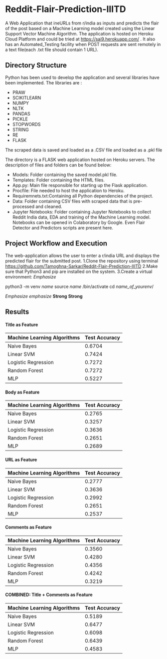 # Reddit-Flair-Prediction-IIITD
A Web Application that ineURLs from r/india as inputs and predicts the flair of the post based on a Machine Learning model created using the Linear Support Vector Machine Algorithm. The application is hosted on Heroku Cloud Platform and could be tried at https://sai9.herokuapp.com/ . It also has an Automated_Testing facility when POST requests are sent remotely in a text file(each .txt file should contain 1 URL).
## Directory Structure
Python has been used to develop the application and several libraries have been implemented. The libraries are :
* PRAW
* SCIKITLEARN
* NUMPY
* NLTK
* PANDAS
* PICKLE
* STOPWORDS
* STRING
* RE
* FLASK

The scraped data is saved and loaded as a .CSV file and loaded as a .pkl file

The directory is a FLASK web application hosted on Heroku servers. The description of  files and folders can be found below:
* Models: Folder containing the saved model.pkl file.
* Templates: Folder containing the HTML files.
* App.py: Main file responsible for starting up the Flask application.
* Procfile: File needed to host the application to Heroku.
* Requiremnets.txt:Containing all Python dependencies of the project.
* Data: Folder containing CSV files with scraped data that is pre-processed and cleaned.
* Jupyter Notebooks: Folder containing Jupyter Notebooks to collect Reddit India data, EDA and training of the Machine Learning model. Notebooks can be opened in Colaboratory by Google. Even Flair Detector and Predictors scripts are present here.

## Project Workflow and Execution
The web-application allows the user to enter a r/india URL and displays the predicted flair for the submitted post.
1.Clone the repository using terminal 
https://github.com/Tamoghna-Sarkar/Reddit-Flair-Prediction-IIITD 
2.Make sure that Python3 and pip are installed on the system.
3.Create a virtual environment:
*Emphasize*

python3 -m venv *name*
source *name* /bin/activate
cd *name_of_yourenv*/

*Emphasize* _emphasize_
**Strong** __Strong__


 


## Results
#### Title as Feature
| Machine Learning Algorithms  | Test Accuracy |
| --------  | -------- |
| Naive Bayes <br />       | 0.6704 |
| Linear SVM <br />       | 0.7424 |
| Logistic Regression <br />       | 0.7272 |
| Random Forest <br />       | 0.7272 |
| MLP <br />       | 0.5227 |

#### Body as Feature
| Machine Learning Algorithms  | Test Accuracy |
| --------  | -------- |
| Naive Bayes <br />       | 0.2765 |
| Linear SVM <br />       | 0.3257 |
| Logistic Regression <br />       | 0.3636 |
| Random Forest <br />       | 0.2651 |
| MLP <br />       | 0.2689 |

#### URL as Feature
| Machine Learning Algorithms  | Test Accuracy |
| --------  | -------- |
| Naive Bayes <br />       | 0.2777 |
| Linear SVM <br />       | 0.3636 |
| Logistic Regression <br />       | 0.2992 |
| Random Forest <br />       | 0.2651 |
| MLP <br />       | 0.2537 |

#### Comments as Feature
| Machine Learning Algorithms  | Test Accuracy |
| --------  | -------- |
| Naive Bayes <br />       | 0.3560 |
| Linear SVM <br />       | 0.4280 |
| Logistic Regression <br />       | 0.4356 |
| Random Forest <br />       | 0.4242 |
| MLP <br />       | 0.3219 |

#### COMBINED: Title + Comments as Feature
| Machine Learning Algorithms  | Test Accuracy |
| --------  | -------- |
| Naive Bayes <br />       | 0.5189 |
| Linear SVM <br />       | 0.6477 |
| Logistic Regression <br />       | 0.6098 |
| Random Forest <br />       | 0.6439 |
| MLP <br />       | 0.4583 |
